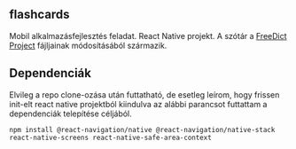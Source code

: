 ## flashcards
Mobil alkalmazásfejlesztés feladat.
React Native projekt.
A szótár a [FreeDict Project](https://github.com/freedict/fd-dictionaries) fájljainak módosításából származik.

## Dependenciák
Elvileg a repo clone-ozása után futtatható, de esetleg leírom, hogy frissen init-elt react native projektból kiindulva az alábbi parancsot futtattam a dependenciák telepítése céljából.

`npm install @react-navigation/native @react-navigation/native-stack react-native-screens react-native-safe-area-context`

